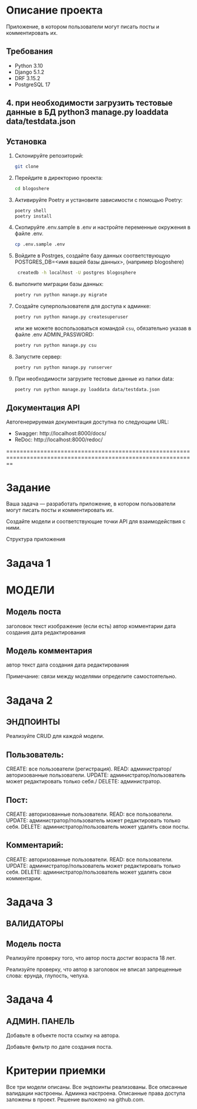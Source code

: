 # Описание проекта

Приложение, в котором пользователи могут писать посты и комментировать их.

## Требования
- Python 3.10
- Django 5.1.2
- DRF 3.15.2
- PostgreSQL 17

## 4. при необходимости загрузить тестовые данные в БД python3 manage.py loaddata data/testdata.json


## Установка

1. Склонируйте репозиторий:
    ```bash
    git clone 
    ```

2. Перейдите в директорию проекта:
    ```bash
    cd blogoshere
    ```

3. Активируйте Poetry и установите зависимости с помощью Poetry:
    ```bash
    poetry shell
    poetry install
    ```

4. Скопируйте .env.sample в .env и настройте переменные окружения в файле .env.
    ```bash
    cp .env.sample .env
    ```

5. Войдите в Postrges, 
   cоздайте базу данных соответствующую POSTGRES_DB=<имя вашей базы данных>, (например blogoshere) 
   ```bash
    createdb -h localhost -U postgres blogosphere
   ```
  

6. выполните миграции базы данных:
    ```bash
    poetry run python manage.py migrate
    ```

6. Создайте суперпользователя для доступа к админке:
    ```bash
    poetry run python manage.py createsuperuser
    ```
   или же можете воспользоваться командой `csu`, обязательно указав в файле .env ADMIN_PASSWORD:
    ```bash
    poetry run python manage.py csu
    ```

7. Запустите сервер:
    ```bash
    poetry run python manage.py runserver
    ```
8. При необходимости загрузите тестовые данные из папки data:
    ```bash
    poetry run python manage.py loaddata data/testdata.json
    ```

   
## Документация API
Автогенерируемая документация доступна по следующим URL:
- Swagger: http://localhost:8000/docs/
- ReDoc: http://localhost:8000/redoc/



==============================================================================================================

# Задание
Ваша задача — разработать приложение, в котором пользователи могут писать посты и комментировать их.

Создайте модели и соответствующие точки API для взаимодействия с ними.



Структура приложения

# Задача 1
# МОДЕЛИ

## Модель поста

заголовок
текст
изображение (если есть)
автор
комментарии
дата создания
дата редактирования


## Модель комментария

автор
текст
дата создания
дата редактирования
 

Примечание: связи между моделями определите самостоятельно.

# Задача 2
## ЭНДПОИНТЫ

Реализуйте CRUD для каждой модели.

## Пользователь:

CREATE: все пользователи (регистрация).
READ: администратор/авторизованные пользователи.
UPDATE: администратор/пользователь может редактировать только себя./
DELETE: администратор.
## Пост:

CREATE: авторизованные пользователи.
READ: все пользователи.
UPDATE: администратор/пользователь может редактировать только себя.
DELETE: администратор/пользователь может удалять свои посты.
## Комментарий:

CREATE: авторизованные пользователи.
READ: все пользователи.
UPDATE: администратор/пользователь может редактировать только себя.
DELETE: администратор/пользователь может удалять свои комментарии.
# Задача 3
## ВАЛИДАТОРЫ

## Модель поста

Реализуйте проверку того, что автор поста достиг возраста 18 лет.

Реализуйте проверку, что автор в заголовок не вписал запрещенные слова: ерунда, глупость, чепуха.

# Задача 4
## АДМИН. ПАНЕЛЬ

Добавьте в объекте поста ссылку на автора.

Добавьте фильтр по дате создания поста.

# Критерии приемки
Все три модели описаны.
Все эндпоинты реализованы.
Все описанные валидации настроены.
Админка настроена.
Описанные права доступа заложены в проект.
Решение выложено на github.com.

